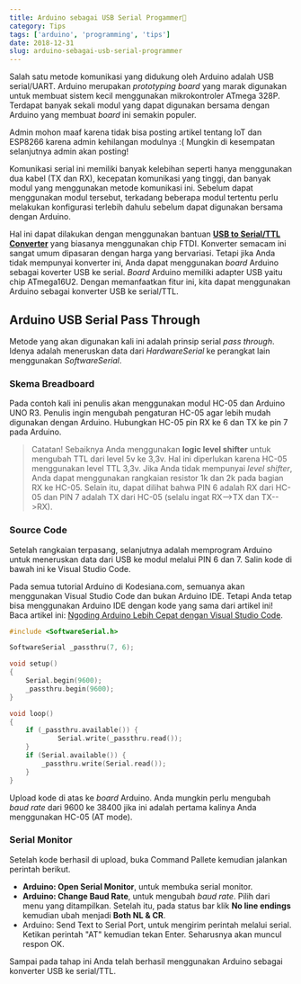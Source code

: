 ```yaml
---
title: Arduino sebagai USB Serial Progammer🔌
category: Tips
tags: ['arduino', 'programming', 'tips']
date: 2018-12-31
slug: arduino-sebagai-usb-serial-programmer
---
```


Salah satu metode komunikasi yang didukung oleh Arduino adalah USB serial/UART.
Arduino merupakan _prototyping board_ yang marak digunakan untuk membuat sistem
kecil menggunakan mikrokontroler ATmega 328P. Terdapat banyak sekali modul yang
dapat digunakan bersama dengan Arduino yang membuat _board_ ini semakin populer.

Admin mohon maaf karena tidak bisa posting artikel tentang IoT dan ESP8266
karena admin kehilangan modulnya :( Mungkin di kesempatan selanjutnya admin akan
posting!

Komunikasi serial ini memiliki banyak kelebihan seperti hanya menggunakan dua
kabel (TX dan RX), kecepatan komunikasi yang tinggi, dan banyak modul yang
menggunakan metode komunikasi ini. Sebelum dapat menggunakan modul tersebut,
terkadang beberapa modul tertentu perlu melakukan konfigurasi terlebih dahulu
sebelum dapat digunakan bersama dengan Arduino.

Hal ini dapat dilakukan dengan menggunakan bantuan **[USB to Serial/TTL
Converter](https://www.sparkfun.com/products/11736)** yang biasanya menggunakan
chip FTDI. Konverter semacam ini sangat umum dipasaran dengan harga yang
bervariasi. Tetapi jika Anda tidak mempunyai konverter ini, Anda dapat
menggunakan _board_ Arduino sebagai koverter USB ke serial. _Board_ Arduino
memiliki adapter USB yaitu chip ATmega16U2. Dengan memanfaatkan fitur ini, kita
dapat menggunakan Arduino sebagai konverter USB ke serial/TTL.

## Arduino USB Serial Pass Through

Metode yang akan digunakan kali ini adalah prinsip serial _pass through_. Idenya
adalah meneruskan data dari _HardwareSerial_ ke perangkat lain menggunakan
_SoftwareSerial_.

### Skema Breadboard

Pada contoh kali ini penulis akan menggunakan modul HC-05 dan Arduino UNO R3.
Penulis ingin mengubah pengaturan HC-05 agar lebih mudah digunakan dengan
Arduino. Hubungkan HC-05 pin RX ke 6 dan TX ke pin 7 pada Arduino.

> Catatan! Sebaiknya Anda menggunakan **logic level shifter** untuk mengubah TTL
> dari level 5v ke 3,3v. Hal ini diperlukan karena HC-05 menggunakan level TTL
> 3,3v. Jika Anda tidak mempunyai _level shifter_, Anda dapat menggunakan
> rangkaian resistor 1k dan 2k pada bagian RX ke HC-05. Selain itu, dapat
> dilihat bahwa PIN 6 adalah RX dari HC-05 dan PIN 7 adalah TX dari HC-05
> (selalu ingat RX-->TX dan TX-->RX).

### Source Code

Setelah rangkaian terpasang, selanjutnya adalah memprogram Arduino untuk
meneruskan data dari USB ke modul melalui PIN 6 dan 7. Salin kode di bawah ini
ke Visual Studio Code.

Pada semua tutorial Arduino di Kodesiana.com, semuanya akan menggunakan Visual
Studio Code dan bukan Arduino IDE. Tetapi Anda tetap bisa menggunakan Arduino
IDE dengan kode yang sama dari artikel ini! Baca artikel ini: [Ngoding Arduino
Lebih Cepat dengan Visual Studio
Code](https://kodesiana.com/post/ngoding-arduino-lebih-cepat-dengan-visual-studio-code/).

```cpp
#include <SoftwareSerial.h>

SoftwareSerial _passthru(7, 6);

void setup()
{
    Serial.begin(9600);
    _passthru.begin(9600);
}

void loop()
{
    if (_passthru.available()) {
            Serial.write(_passthru.read());
    }
    if (Serial.available()) {
        _passthru.write(Serial.read());
    }
}
```

Upload kode di atas ke _board_ Arduino. Anda mungkin perlu mengubah _baud rate_
dari 9600 ke 38400 jika ini adalah pertama kalinya Anda menggunakan HC-05 (AT
mode).

### Serial Monitor

Setelah kode berhasil di upload, buka Command Pallete kemudian jalankan perintah
berikut.

- **Arduino: Open Serial Monitor**, untuk membuka serial monitor.
- **Arduino: Change Baud Rate**, untuk mengubah _baud rate_. Pilih dari menu
  yang ditampilkan. Setelah itu, pada status bar klik **No line endings**
  kemudian ubah menjadi **Both NL & CR**.
- Arduino: Send Text to Serial Port, untuk mengirim perintah melalui serial.
  Ketikan perintah "AT" kemudian tekan Enter. Seharusnya akan muncul respon OK.

Sampai pada tahap ini Anda telah berhasil menggunakan Arduino sebagai konverter
USB ke serial/TTL.
